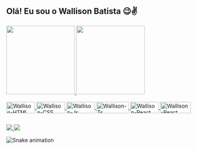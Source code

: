## Olá! Eu sou o Wallison Batista 😉✌

<div>
  <a href="https://www.linkedin.com/in/wallison-batista-614452181/">
  <img height="180em" src="https://github-readme-stats.vercel.app/api?username=wallisonBatista&show_icons=true&theme=dracula&include_all_commits=true&count_private=true"/>
  <img height="180em" src="https://github-readme-stats.vercel.app/api/top-langs/?username=wallisonBatista&layout=compact&langs_count=7&theme=dracula"/>
</div>

<div style="display: inline_block"><br>
  <img align="center" alt="Wallison-HTML" height="30" width="75" src="https://img.shields.io/badge/HTML5-E34F26?style=for-the-badge&logo=html5&logoColor=white">
  <img align="center" alt="Wallison-CSS" height="30" width="75" src="https://img.shields.io/badge/CSS3-1572B6?style=for-the-badge&logo=css3&logoColor=white">
  <img align="center" alt="Wallison-Js" height="30" width="75" src="https://img.shields.io/badge/JavaScript-F7DF1E?style=for-the-badge&logo=javascript&logoColor=black">
  <img align="center" alt="Wallison-Ts" height="30" width="85" src="https://img.shields.io/badge/TypeScript-007ACC?style=for-the-badge&logo=typescript&logoColor=white">
  <img align="center" alt="Wallison-React" height="30" width="75" src="https://img.shields.io/badge/React-20232A?style=for-the-badge&logo=react&logoColor=61DAFB">
  <img align="center" alt="Wallison-React" height="30" width="80" src="https://img.shields.io/badge/Angular-DD0031?style=for-the-badge&logo=angular&logoColor=white">
</div>

##
  
<div>
  <a href="https://instagram.com/wallisongbatista" target="_blank">
    <img src="https://img.shields.io/badge/-Instagram-%23E4405F?style=for-the-badge&logo=instagram&logoColor=white" target="_blank">
  </a>
  <a href="https://www.linkedin.com/in/wallison-batista-614452181/" target="_blank">
    <img src="https://img.shields.io/badge/-LinkedIn-%230077B5?style=for-the-badge&logo=linkedin&logoColor=white" target="_blank">
  </a>  
  
  ![Snake animation](https://github.com/wallisonBatista/wallisonBatista/blob/output/github-contribution-grid-snake.svg)
</div>


 

